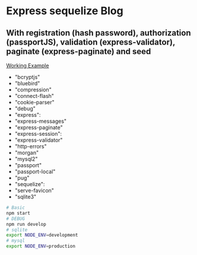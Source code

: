# Express sequelize Blog
## With registration (hash password), authorization (passportJS), validation (express-validator), paginate (express-paginate) and seed

[Working Example](http://87.236.23.246/)  

* "bcryptjs"  
* "bluebird"  
* "compression"  
* "connect-flash"  
* "cookie-parser"  
* "debug"  
* "express":  
* "express-messages"  
* "express-paginate"  
* "express-session":  
* "express-validator"  
* "http-errors"  
* "morgan"  
* "mysql2"  
* "passport"  
* "passport-local"  
* "pug"  
* "sequelize":  
* "serve-favicon"  
* "sqlite3"  

```bash
# Basic
npm start
# DEBUG
npm run develop
# sqlite
export NODE_ENV=development
# mysql
export NODE_ENV=production
```